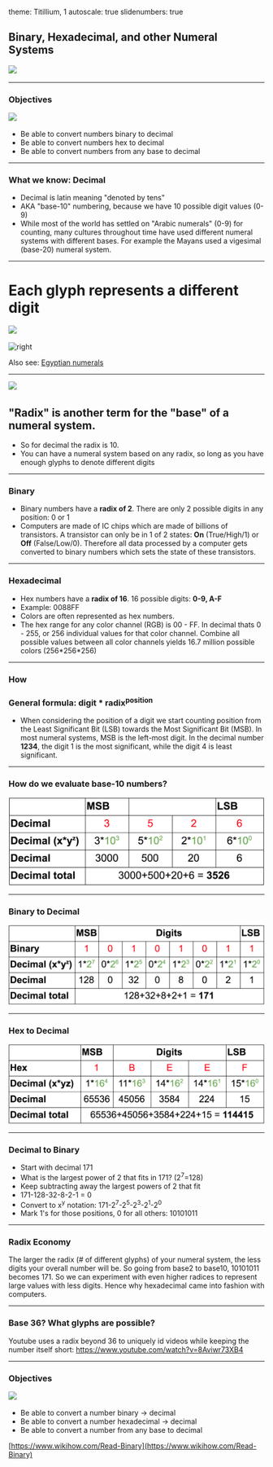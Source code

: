 theme: Titillium, 1
autoscale: true
slidenumbers: true
<!-- @author: Pete Silva -->

## Binary, Hexadecimal, and other Numeral Systems
![](https://qph.ec.quoracdn.net/main-qimg-e505a362148767db05d048826229f882-c)

---

### Objectives
![](https://mir-s3-cdn-cf.behance.net/project_modules/disp/a520773389308.56014b51916d7.png)

- Be able to convert numbers binary to decimal
- Be able to convert numbers hex to decimal
- Be able to convert numbers from any base to decimal

---

### What we know: __Decimal__

- Decimal is latin meaning "denoted by tens"
- AKA "base-10" numbering, because we have 10 possible digit values (0-9)
- While most of the world has settled on "Arabic numerals" (0-9) for counting, many cultures throughout time have used different numeral systems with different bases. For example the Mayans used a vigesimal (base-20) numeral system.

---

# Each glyph represents a different digit

![](http://www.historyonthenet.com/wp-content/uploads/2014/07/600px-Mayan_Zodiac_Circle.jpg)

![right](https://upload.wikimedia.org/wikipedia/commons/0/09/Maya.png)

Also see: [Egyptian numerals](https://en.wikipedia.org/wiki/Egyptian_numerals)

---

![](https://i.pinimg.com/736x/0b/32/cd/0b32cdfbe955f62d69cf03e95b409c03--blotter-art-lsd-art.jpg)

## "__Radix__" is another term for the "base" of a numeral system.

- So for decimal the radix is 10.
- You can have a numeral system based on any radix, so long as you have enough glyphs to denote different digits

---

### __Binary__

- Binary numbers have a __radix of 2__. There are only 2 possible digits in any position: 0 or 1
- Computers are made of IC chips which are made of billions of transistors. A transistor can only be in 1 of 2 states: __On__ (True/High/1) or __Off__ (False/Low/0). Therefore all data processed by a computer gets converted to binary numbers which sets the state of these transistors.

---

### __Hexadecimal__

- Hex numbers have a __radix of 16__. 16 possible digits: __0-9, A-F__
- Example: 0088FF
- Colors are often represented as hex numbers.
- The hex range for any color channel (RGB) is 00 - FF. In decimal thats 0 - 255, or 256 individual values for that color channel. Combine all possible values between all color channels yields 16.7 million possible colors (256\*256\*256)

---

### How

### General formula: __digit * radix<sup>position</sup>__

- When considering the position of a digit we start counting position from the Least Significant Bit (LSB) towards the Most Significant Bit (MSB). In most numeral systems, MSB is the left-most digit. In the decimal number __1234__, the digit 1 is the most significant, while the digit 4 is least significant.

---

### How do we evaluate base-10 numbers?
![110% original](img/dec-dec.png)

---

### Binary to Decimal
![110% original](img/bin-dec.png)

---

### Hex to Decimal
![110% original](img/hex-dec.png)

---

### __Decimal to Binary__
- Start with decimal 171
- What is the largest power of 2 that fits in 171? (2<sup>7</sup>=128)
- Keep subtracting away the largest powers of 2 that fit
- 171-128-32-8-2-1 = 0
- Convert to x<sup>y</sup> notation: 171-2<sup>7</sup>-2<sup>5</sup>-2<sup>3</sup>-2<sup>1</sup>-2<sup>0</sup>
- Mark 1's for those positions, 0 for all others: 10101011

---
### __Radix Economy__

The larger the radix (# of different glyphs) of your numeral system, the less digits your overall number will be. So going from base2 to base10, 10101011 becomes 171. So we can experiment with even higher radices to represent large values with less digits. Hence why hexadecimal came into fashion with computers.

---

### Base 36? What glyphs are possible?

Youtube uses a radix beyond 36 to uniquely id videos while keeping the number itself short:
https://www.youtube.com/watch?v=8Aviwr73XB4

---

### Objectives
![](https://mir-s3-cdn-cf.behance.net/project_modules/disp/a520773389308.56014b51916d7.png)

- Be able to convert a number binary -> decimal
- Be able to convert a number hexadecimal -> decimal
- Be able to convert a number from any base to decimal

[https://www.wikihow.com/Read-Binary](https://www.wikihow.com/Read-Binary)
